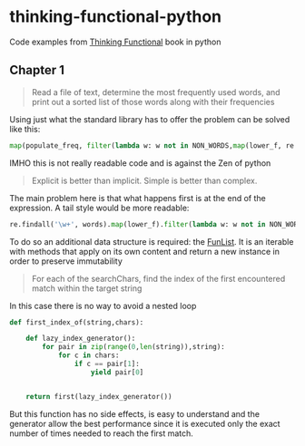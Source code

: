 # thinking-functional-python

Code examples from [Thinking Functional](http://shop.oreilly.com/product/0636920029687.do) book in python

## Chapter 1

>Read a file of text, determine the most
>frequently used words, and print out a sorted list of those words along with their frequencies

Using just what the standard library has to offer the problem can be solved like this:

```python
map(populate_freq, filter(lambda w: w not in NON_WORDS,map(lower_f, re.findall('\w+', words))))

```

IMHO this is not really readable code and is against the Zen of python

>Explicit is better than implicit.
>Simple is better than complex.

The main problem here is that what happens first is at the end of the expression. A tail style would be more readable:

```python
re.findall('\w+', words).map(lower_f).filter(lambda w: w not in NON_WORDS).iterate(populate_freq)

```

To do so an additional data structure is required: the [FunList](https://github.com/sammyrulez/thinking-functional-python/blob/master/chp1/word_frequencies.py#L8-L8). It is an iterable with methods that apply on its 
own content and return a new instance in order to preserve immutability


>For each of the searchChars, find the index
>of the first encountered match within the target string

In this case there is no way to avoid a nested loop

```python
def first_index_of(string,chars):

    def lazy_index_generator():
        for pair in zip(range(0,len(string)),string):
            for c in chars:
                if c == pair[1]:
                    yield pair[0]


    return first(lazy_index_generator())

```

But this function has no side effects, is easy to understand and the generator allow the best performance since 
it is executed only the exact number of times needed to reach the first match. 
